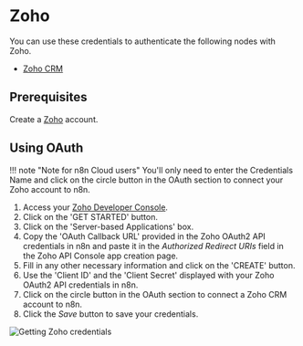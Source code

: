 # Zoho

You can use these credentials to authenticate the following nodes with Zoho.

- [Zoho CRM](/integrations/builtin/app-nodes/n8n-nodes-base.zohocrm/)

## Prerequisites

Create a [Zoho](https://www.zoho.com/) account.

## Using OAuth

!!! note "Note for n8n Cloud users"
    You'll only need to enter the Credentials Name and click on the circle button in the OAuth section to connect your Zoho account to n8n.


1. Access your [Zoho Developer Console](https://api-console.zoho.com/).
2. Click on the 'GET STARTED' button.
3. Click on the 'Server-based Applications' box.
4. Copy the 'OAuth Callback URL' provided in the Zoho OAuth2 API credentials in n8n and paste it in the *Authorized Redirect URIs* field in the Zoho API Console app creation page.
5. Fill in any other necessary information and click on the 'CREATE' button.
6. Use the 'Client ID' and the 'Client Secret' displayed with your Zoho OAuth2 API credentials in n8n.
7. Click on the circle button in the OAuth section to connect a Zoho CRM account to n8n.
8. Click the *Save* button to save your credentials.

![Getting Zoho credentials](/_images/integrations/builtin/credentials/zoho/getting-oauth-credentials.gif)
